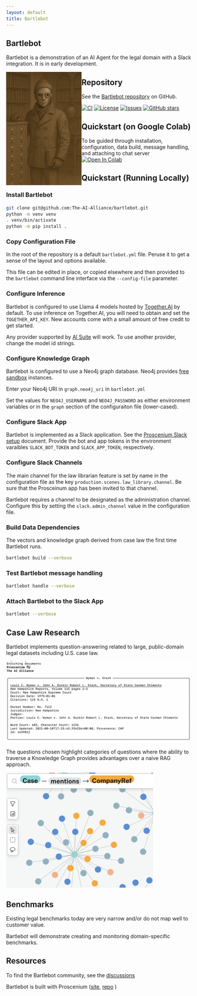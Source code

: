 ```yaml
---
layout: default
title: Bartlebot
---
```


## Bartlebot

Bartlebot is a demonstration of an AI Agent for the legal domain with a Slack integration.
It is in early development.

<img src="./assets/images/bartlebot.png" align="left" width="205px" alt="bartlebot"/>

## Repository

See the [Bartlebot repository](https://github.com/The-AI-Alliance/bartlebot) on GitHub.

[![CI](https://github.com/The-AI-Alliance/bartlebot/actions/workflows/pytest.yml/badge.svg)](https://github.com/The-AI-Alliance/bartlebot/actions/workflows/pytest.yml)
[![License](https://img.shields.io/github/license/The-AI-Alliance/bartlebot)](https://github.com/The-AI-Alliance/bartlebot/tree/main?tab=Apache-2.0-1-ov-file#readme)
[![Issues](https://img.shields.io/github/issues/The-AI-Alliance/bartlebot)](https://github.com/The-AI-Alliance/bartlebot/issues)
[![GitHub stars](https://img.shields.io/github/stars/The-AI-Alliance/bartlebot?style=social)](https://github.com/The-AI-Alliance/bartlebot/stargazers)

## Quickstart (on Google Colab)

To be guided through installation, configuration, data build, message handling, and attaching to chat server
<a target="_blank" href="https://colab.research.google.com/github/The-AI-Alliance/bartlebot/blob/main/notebooks/LawLibrarian.ipynb">
<img src="https://colab.research.google.com/assets/colab-badge.svg" alt="Open In Colab"/>
</a>

## Quickstart (Running Locally)

### Install Bartlebot

```bash
git clone git@github.com:The-AI-Alliance/bartlebot.git
python -m venv venv
. venv/bin/activate
python -m pip install .
```

### Copy Configuration File

In the root of the repository is a default `bartlebot.yml` file.
Peruse it to get a sense of the layout and options available.

This file can be edited in place, or copied elsewhere and then provided to
the `bartlebot` command line interface via the `--config-file` parameter.

### Configure Inference

Bartlebot is configured to use Llama 4 models hosted by [Together.AI](https://www.together.ai/) by default.
To use inference on Together.AI, you will need to obtain and set the `TOGETHER_API_KEY`.
New accounts come with a small amount of free credit to get started.

Any provider supported by [AI Suite](https://github.com/andrewyng/aisuite/) will work.
To use another provider, change the model id strings.

### Configure Knowledge Graph

Bartlebot is configured to use a Neo4j graph database.
Neo4j provides [free sandbox](https://neo4j.com/sandbox/) instances.

Enter your Neo4j URI in `graph.neo4j_uri` in `bartlebot.yml`

Set the values for `NEO4J_USERNAME` and `NEO4J_PASSWORD` as either environment variables
or in the `graph` section of the configuraiton file (lower-cased).

### Configure Slack App

Bartlebot is implemented as a Slack application.
See the [Proscenium Slack setup](https://github.com/The-AI-Alliance/proscenium/blob/main/docs/slack-app-setup.md) document.
Provide the bot and app tokens in the environment varaibles `SLACK_BOT_TOKEN` and `SLACK_APP_TOKEN`, respectively.

### Configure Slack Channels

The main channel for the law librarian feature is set by name in
the configuration file as the key `production.scenes.law_library.channel`.
Be sure that the Prosceinum app has been invited to that channel.

Bartlebot requires a channel to be designated as the administration channel.
Configure this by setting the `slack.admin_channel` value in the configuration file.

### Build Data Dependencies

The vectors and knowledge graph derived from case law the first time Bartlebot runs.

```bash
bartlebot build --verbose
```

### Test Bartlebot message handling

```bash
bartlebot handle --verbose
```

### Attach Bartlebot to the Slack App

```bash
bartlebot --verbose
```

## Case Law Research

Bartlebot implements question-answering related to
large, public-domain legal datasets including U.S. case law.

<img src="./assets/images/enrich.png" width="600px" alt="legal kg"/>

The questions chosen highlight categories of questions where the ability to traverse a
Knowledge Graph provides advantages over a naive RAG approach.

<img src="./assets/images/legal_kg.png" width="400px" alt="legal kg"/>

## Benchmarks

Existing legal benchmarks today are very narrow and/or do not map well to customer value.

Bartlebot will demonstrate creating and monitoring domain-specific benchmarks.

## Resources

To find the Bartlebot community, see the [discussions](https://github.com/The-AI-Alliance/bartlebot/discussions)

Bartlebot is built with Proscenium ([site](https://the-ai-alliance.github.io/proscenium/), [repo](https://github.com/The-AI-Alliance/proscenium) )
